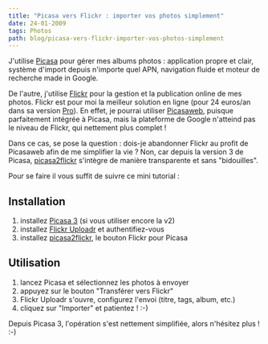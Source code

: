 ```yaml
---
title: "Picasa vers Flickr : importer vos photos simplement"
date: 24-01-2009
tags: Photos
path: blog/picasa-vers-flickr-importer-vos-photos-simplement
---
```

J'utilise [Picasa](http://picasa.google.com/) pour gérer mes albums photos : application propre et clair, système d'import depuis n'importe quel APN, navigation fluide et moteur de recherche made in Google.

De l'autre, j'utilise [Flickr](http://www.flickr.com/tools/) pour la gestion et la publication online de mes photos. Flickr est pour moi la meilleur solution en ligne (pour 24 euros/an dans sa version [Pro](http://www.flickr.com/upgrade/)).
En effet, je pourrai utiliser [Picasaweb](http://picasaweb.google.fr/), puisque parfaitement intégrée à Picasa, mais la plateforme de Google n'atteind pas le niveau de Flickr, qui nettement plus complet !

Dans ce cas, se pose la question : dois-je abandonner Flickr au profit de Picasaweb afin de me simplifier la vie ?
Non, car depuis la version 3 de Picasa, [picasa2flickr](http://picasa2flickr.sourceforge.net/install_v2.html) s'intègre de manière transparente et sans "bidouilles".

Pour se faire il vous suffit de suivre ce mini tutorial :
<!-- excerpt -->
## Installation
1. installez [Picasa 3](http://picasa.google.com/) (si vous utiliser encore la v2)
2. installez [Flickr Uploadr](http://www.flickr.com/tools/) et authentifiez-vous
3. installez [picasa2flickr](http://picasa2flickr.sourceforge.net/install_v2.html), le bouton Flickr pour Picasa

## Utilisation
1. lancez Picasa et sélectionnez les photos à envoyer
2. appuyez sur le bouton "Transférer vers Flickr"
3. Flickr Uploadr s'ouvre, configurez l'envoi (titre, tags, album, etc.)
4. cliquez sur "Importer" et patientez ! :-)

Depuis Picasa 3, l'opération s'est nettement simplifiée, alors n'hésitez plus ! :-)
